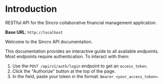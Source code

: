 # Introduction

RESTful API for the Sincro collaborative financial management application.

<aside>
    <strong>Base URL</strong>: <code>http://localhost</code>
</aside>

Welcome to the Sincro API documentation.

This documentation provides an interactive guide to all available endpoints.
Most endpoints require authentication. To interact with them:
1.  Use the `POST /api/v1/auth/login` endpoint to get an `access_token`.
2.  Click the "Authorize" button at the top of the page.
3.  In the field, paste your token in the format: `Bearer <your_access_token>`.

